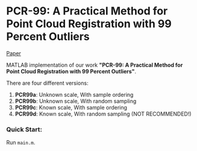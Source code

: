 # PCR-99: A Practical Method for Point Cloud Registration with 99 Percent Outliers

[Paper](https://arxiv.org/abs/2402.16598)

MATLAB implementation of our work **"PCR-99: A Practical Method for Point Cloud Registration with 99 Percent Outliers"**. 

There are four different versions:
1. **PCR99a**: Unknown scale, With sample ordering
2. **PCR99b**: Unknown scale, With random sampling
3. **PCR99c**: Known scale, With sample ordering
4. **PCR99d**: Known scale, With random sampling (NOT RECOMMENDED!)


### Quick Start:

Run `main.m`.
